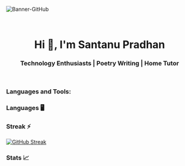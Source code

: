 ![Banner-GitHub](https://github.com/SantanuWorks/SantanuWorks/assets/133559707/f4df8f48-2f82-4666-93c6-441e265dc391)

<br>

<h1 align="center">Hi 👋, I'm Santanu Pradhan</h1>
<h3 align="center">Technology Enthusiasts | Poetry Writing | Home Tutor</h3>

<br>

<h3 align="left">Languages and Tools:</h3>

### Languages 🖥️

### Streak ⚡
[![GitHub Streak](https://streak-stats.demolab.com/?user=SantanuWorks&show_icons=true&theme=dark&card_width=1000)](https://git.io/streak-stats)

### Stats 📈

